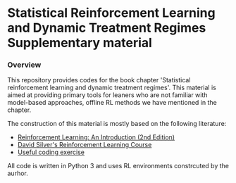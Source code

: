 # Statistical Reinforcement Learning and Dynamic Treatment Regimes Supplementary material

### Overview

This repository provides codes for the book chapter 'Statistical reinforcement learning and dynamic treatment regimes'. This material is aimed at providing primary tools for leaners who are not familiar with model-based approaches, offline RL methods we have mentioned in the chapter. 

The construction of this material is mostly based on the following literature:

- [Reinforcement Learning: An Introduction (2nd Edition)](http://incompleteideas.net/book/RLbook2018.pdf)
- [David Silver's Reinforcement Learning Course](http://www0.cs.ucl.ac.uk/staff/d.silver/web/Teaching.html)
- [Useful coding exercise](https://github.com/dennybritz/reinforcement-learning)


All code is written in Python 3 and uses RL environments constrcuted by the aurhor.
